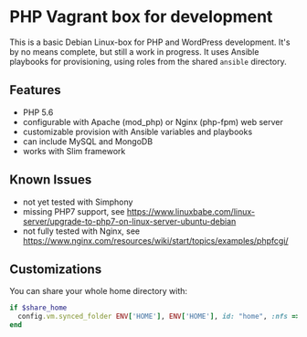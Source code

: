 # PHP Vagrant box for development

This is a basic Debian Linux-box for PHP and WordPress development. It's by no means complete, but still a work in progress. It uses Ansible playbooks for provisioning, using roles from the shared `ansible` directory.

## Features

 - PHP 5.6
 - configurable with Apache (mod_php) or Nginx (php-fpm) web server
 - customizable provision with Ansible variables and playbooks
 - can include MySQL and MongoDB
 - works with Slim framework

## Known Issues

 - not yet tested with Simphony
 - missing PHP7 support, see <https://www.linuxbabe.com/linux-server/upgrade-to-php7-on-linux-server-ubuntu-debian>
 - not fully tested with Nginx, see <https://www.nginx.com/resources/wiki/start/topics/examples/phpfcgi/>

## Customizations

You can share your whole home directory with:

```ruby
if $share_home
  config.vm.synced_folder ENV['HOME'], ENV['HOME'], id: "home", :nfs => true, :mount_options => ['nolock,vers=3,udp']
end
```
